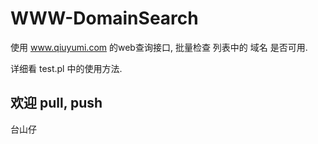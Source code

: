 WWW-DomainSearch
================

使用  www.qiuyumi.com  的web查询接口, 批量检查
列表中的 域名 是否可用.

详细看  test.pl 中的使用方法.

欢迎 pull, push
-----------------
台山仔

